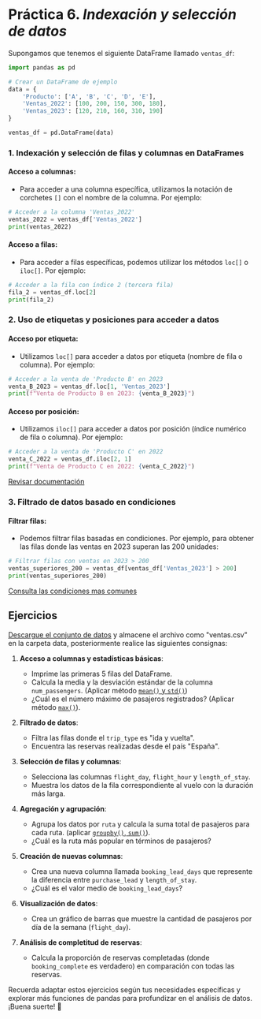 # Práctica 6. *Indexación y selección de datos*

Supongamos que tenemos el siguiente DataFrame llamado `ventas_df`:

```python
import pandas as pd

# Crear un DataFrame de ejemplo
data = {
    'Producto': ['A', 'B', 'C', 'D', 'E'],
    'Ventas_2022': [100, 200, 150, 300, 180],
    'Ventas_2023': [120, 210, 160, 310, 190]
}

ventas_df = pd.DataFrame(data)
```

### 1. Indexación y selección de filas y columnas en DataFrames

#### Acceso a columnas:
- Para acceder a una columna específica, utilizamos la notación de corchetes `[]` con el nombre de la columna. Por ejemplo:

```python
# Acceder a la columna 'Ventas_2022'
ventas_2022 = ventas_df['Ventas_2022']
print(ventas_2022)
```

#### Acceso a filas:
- Para acceder a filas específicas, podemos utilizar los métodos `loc[]` o `iloc[]`. Por ejemplo:

```python
# Acceder a la fila con índice 2 (tercera fila)
fila_2 = ventas_df.loc[2]
print(fila_2)
```

### 2. Uso de etiquetas y posiciones para acceder a datos

#### Acceso por etiqueta:
- Utilizamos `loc[]` para acceder a datos por etiqueta (nombre de fila o columna). Por ejemplo:

```python
# Acceder a la venta de 'Producto B' en 2023
venta_B_2023 = ventas_df.loc[1, 'Ventas_2023']
print(f"Venta de Producto B en 2023: {venta_B_2023}")
```

#### Acceso por posición:
- Utilizamos `iloc[]` para acceder a datos por posición (índice numérico de fila o columna). Por ejemplo:

```python
# Acceder a la venta de 'Producto C' en 2022
venta_C_2022 = ventas_df.iloc[2, 1]
print(f"Venta de Producto C en 2022: {venta_C_2022}")
```
[Revisar documentación](docs/docloc.md#acceso-a-columnas)
### 3. Filtrado de datos basado en condiciones

#### Filtrar filas:
- Podemos filtrar filas basadas en condiciones. Por ejemplo, para obtener las filas donde las ventas en 2023 superan las 200 unidades:

```python
# Filtrar filas con ventas en 2023 > 200
ventas_superiores_200 = ventas_df[ventas_df['Ventas_2023'] > 200]
print(ventas_superiores_200)
```
[Consulta las condiciones mas comunes](docs/condiciones.md)

## Ejercicios

[Descargue el conjunto de datos](https://www.kaggle.com/datasets/anandshaw2001/airlines-booking-csv) y almacene el archivo  como "ventas.csv" en la carpeta data, posteriormente realice las siguientes consignas:


1. **Acceso a columnas y estadísticas básicas**:
   - Imprime las primeras 5 filas del DataFrame.
   - Calcula la media y la desviación estándar de la columna `num_passengers`. (Aplicar método [`mean()` y `std()`](docs/dispersión.md))
   - ¿Cuál es el número máximo de pasajeros registrados? (Aplicar método  [`max()`](docs/docsymin.md)).

2. **Filtrado de datos**:
   - Filtra las filas donde el `trip_type` es "ida y vuelta".
   - Encuentra las reservas realizadas desde el país "España".

3. **Selección de filas y columnas**:
   - Selecciona las columnas `flight_day`, `flight_hour` y `length_of_stay`.
   - Muestra los datos de la fila correspondiente al vuelo con la duración más larga.

4. **Agregación y agrupación**:
   - Agrupa los datos por `ruta` y calcula la suma total de pasajeros para cada ruta. (aplicar  [`groupby()`, `sum()`](docs/groupbysum.md)).
   - ¿Cuál es la ruta más popular en términos de pasajeros?

5. **Creación de nuevas columnas**:
   - Crea una nueva columna llamada `booking_lead_days` que represente la diferencia entre `purchase_lead` y `length_of_stay`.
   - ¿Cuál es el valor medio de `booking_lead_days`?

6. **Visualización de datos**:
   - Crea un gráfico de barras que muestre la cantidad de pasajeros por día de la semana (`flight_day`).

7. **Análisis de completitud de reservas**:
   - Calcula la proporción de reservas completadas (donde `booking_complete` es verdadero) en comparación con todas las reservas.

Recuerda adaptar estos ejercicios según tus necesidades específicas y explorar más funciones de pandas para profundizar en el análisis de datos. ¡Buena suerte! 🚀

